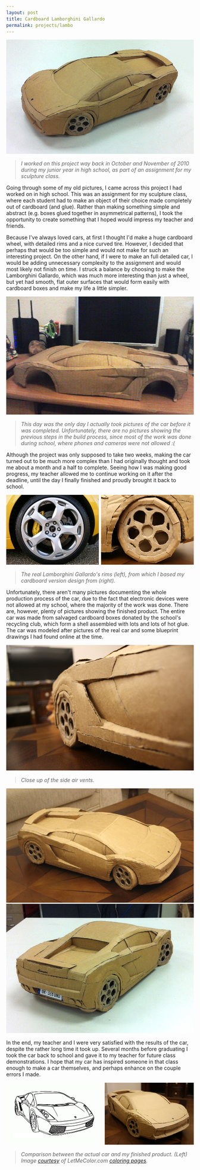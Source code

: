 ```yaml
---
layout: post
title: Cardboard Lamborghini Gallardo
permalink: projects/lambo
---
```


![complete top left](/assets/car_small.JPG "The finished product.")

> *I worked on this project way back in October and November of 2010 during my junior year in high school, as part of an assignment for my sculpture class.*

<!--more-->


Going through some of my old pictures, I came across this project I had worked on in high school. This was an assignment for my sculpture class, where each student had to make an object of their choice made completely out of cardboard (and glue). Rather than making something simple and abstract (e.g. boxes glued together in asymmetrical patterns), I took the opportunity to create something that I hoped would impress my teacher and friends.

Because I've always loved cars, at first I thought I'd make a huge cardboard wheel, with detailed rims and a nice curved tire. However, I decided that perhaps that would be too simple and would not make for such an interesting project. On the other hand, if I were to make an full detailed car, I would be adding unnecessary complexity to the assignment and would most likely not finish on time. I struck a balance by choosing to make the Lamborghini Gallardo, which was much more interesting than just a wheel, but yet had smooth, flat outer surfaces that would form easily with cardboard boxes and make my life a little simpler.

![incomplete on desk](/assets/car2_small.JPG "Pre-assembly")

> *This day was the only day I actually took pictures of the car before it was completed. Unfortunately, there are no pictures showing the previous steps in the build process, since most of the work was done during school, where phones and cameras were not allowed :(*

Although the project was only supposed to take two weeks, making the car turned out to be much more complex than I had originally thought and took me about a month and a half to complete. Seeing how I was making good progress, my teacher allowed me to continue working on it after the deadline, until the day I finally finished and proudly brought it back to school.

![wheel comparison](/assets/wheels_small.JPG "The real rims vs my rims.")

> *The real Lamborghini Gallardo's rims (left), from which I based my cardboard version design from (right).*

Unfortunately, there aren't many pictures documenting the whole production process of the car, due to the fact that electronic devices were not allowed at my school, where the majority of the work was done. There are, however, plenty of pictures showing the finished product. The entire car was made from salvaged cardboard boxes donated by the school's recycling club, which form a shell assembled with lots and lots of hot glue. The car was modeled after pictures of the real car and some blueprint drawings I had found online at the time.

![side air vents](/assets/IMG_3639_small_w.JPG "Side air vents.")

> *Close up of the side air vents.*

![top right](/assets/car4_small.JPG "Top right view.")
![complete back right](/assets/car3_small.JPG "The finished product.")

In the end, my teacher and I were very satisfied with the results of the car, despite the rather long time it took up.
Several months before graduating I took the car back to school and gave it to my teacher for future class demonstrations. I hope that my car has inspired someone in that class enough to make a car themselves, and perhaps enhance on the couple errors I made.

![car comparison](/assets/car_comp_small.JPG "Another comparison.")

> *Comparison between the actual car and my finished product. (Left) Image [courtesy](http://www.letmecolor.com/more/copyright) of LetMeColor.com [coloring pages](http://www.letmecolor.com/).*